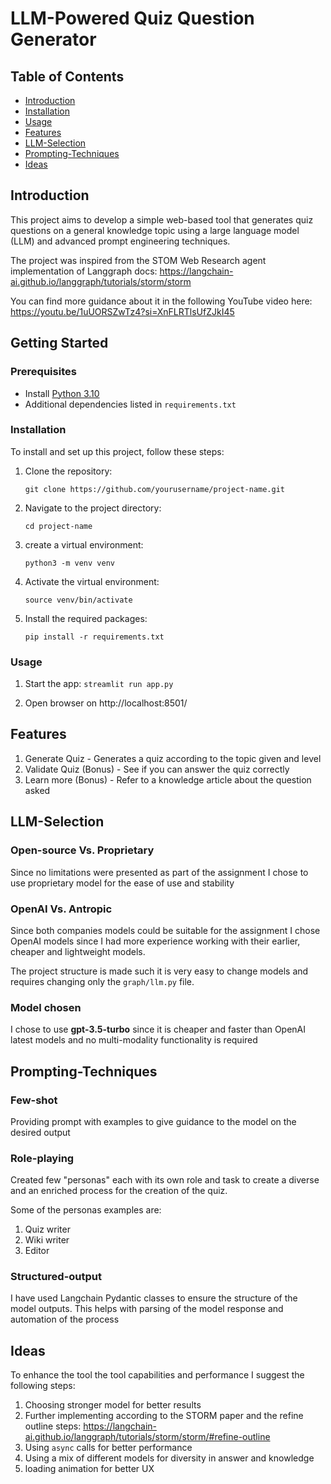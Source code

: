 
# LLM-Powered Quiz Question Generator

## Table of Contents

- [Introduction](#introduction)
- [Installation](#installation)
- [Usage](#usage)
- [Features](#features)
- [LLM-Selection](#llm-selection)
- [Prompting-Techniques](#prompting-techniques)
- [Ideas](#ideas)

## Introduction

This project aims to develop a simple web-based tool that generates quiz questions on a general knowledge topic using a large language model (LLM) and advanced prompt engineering techniques.

The project was inspired from the STOM Web Research agent implementation of Langgraph docs:
https://langchain-ai.github.io/langgraph/tutorials/storm/storm

You can find more guidance about it in the following YouTube video here:
https://youtu.be/1uUORSZwTz4?si=XnFLRTlsUfZJkI45

## Getting Started

### Prerequisites

-   Install [Python 3.10](https://www.python.org/downloads/)
-   Additional dependencies listed in `requirements.txt`

### Installation

To install and set up this project, follow these steps:

1. Clone the repository:

   `git clone https://github.com/yourusername/project-name.git`
	
2.   Navigate to the project directory:
 
	   `cd project-name`

3. create a virtual environment:

	`python3 -m venv venv`

4. Activate the virtual environment:

	`source venv/bin/activate`
    
5.  Install the required packages:
    
	   `pip install -r requirements.txt`

### Usage

1. Start the app:
	`streamlit run app.py`

2. Open browser on http://localhost:8501/

## Features
1. Generate Quiz - Generates a quiz according to the topic given and level
2. Validate Quiz (Bonus) - See if you can answer the quiz correctly
3. Learn more (Bonus) - Refer to a knowledge article about the question asked

## LLM-Selection

### Open-source Vs. Proprietary

Since no limitations were presented as part of the assignment I chose to use
proprietary model for the ease of use and stability

### OpenAI Vs. Antropic

Since both companies models could be suitable for the assignment I chose OpenAI models since
I had more experience working with their earlier, cheaper and lightweight models.

The project structure is made such it is very easy to change models and requires changing only the `graph/llm.py` file.

### Model chosen

I chose to use **gpt-3.5-turbo** since it is cheaper and faster than OpenAI latest models and no multi-modality functionality is required

## Prompting-Techniques

### Few-shot
Providing prompt with examples to give guidance to the model on the desired output

### Role-playing

Created few "personas" each with its own role and task to create a diverse and an enriched process for the creation of the quiz.

Some of the personas examples are:

1. Quiz writer
2. Wiki writer
3. Editor

### Structured-output

I have used Langchain Pydantic classes to ensure the structure of the model outputs.
This helps with parsing of the model response and automation of the process


## Ideas

To enhance the tool the tool capabilities and performance I suggest the following steps:

1. Choosing stronger model for better results
2. Further implementing according to the STORM paper and the refine outline steps:
	https://langchain-ai.github.io/langgraph/tutorials/storm/storm/#refine-outline
3. Using `async` calls for better performance
4. Using a mix of different models for diversity in answer and knowledge
5. loading animation for better UX